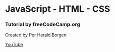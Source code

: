 # JavaScript - HTML - CSS

### Tutorial by freeCodeCamp.org

Created by Per Harald Borgen

[YouTube](https://www.youtube.com/watch?v=jS4aFq5-91M)
